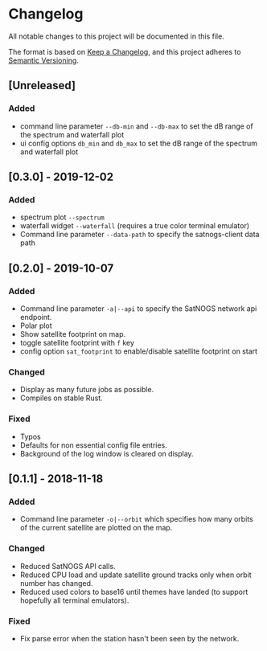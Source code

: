 # Changelog
All notable changes to this project will be documented in this file.

The format is based on [Keep a Changelog](https://keepachangelog.com/en/1.0.0/),
and this project adheres to [Semantic Versioning](https://semver.org/spec/v2.0.0.html).

## [Unreleased]
### Added
- command line parameter `--db-min` and `--db-max` to set the dB range of the
  spectrum and waterfall plot
- ui config options `db_min` and `db_max` to set the dB range of the spectrum
  and waterfall plot

## [0.3.0] - 2019-12-02
### Added
- spectrum plot `--spectrum`
- waterfall widget `--waterfall` (requires a true color terminal emulator)
- Command line parameter `--data-path` to specify the satnogs-client data path

## [0.2.0] - 2019-10-07
### Added
- Command line parameter `-a|--api` to specify the SatNOGS network api endpoint.
- Polar plot
- Show satellite footprint on map.
- toggle satellite footprint with `f` key
- config option `sat_footprint` to enable/disable satellite footprint on start

### Changed
- Display as many future jobs as possible.
- Compiles on stable Rust.

### Fixed
- Typos
- Defaults for non essential config file entries.
- Background of the log window is cleared on display.

## [0.1.1] - 2018-11-18
### Added
- Command line parameter `-o|--orbit` which specifies how many orbits of the
  current satellite are plotted on the map.
 
### Changed
- Reduced SatNOGS API calls.
- Reduced CPU load and update satellite ground tracks only when orbit number
  has changed.
- Reduced used colors to base16 until themes have landed (to support hopefully
  all terminal emulators).

### Fixed
- Fix parse error when the station hasn't been seen by the network.
